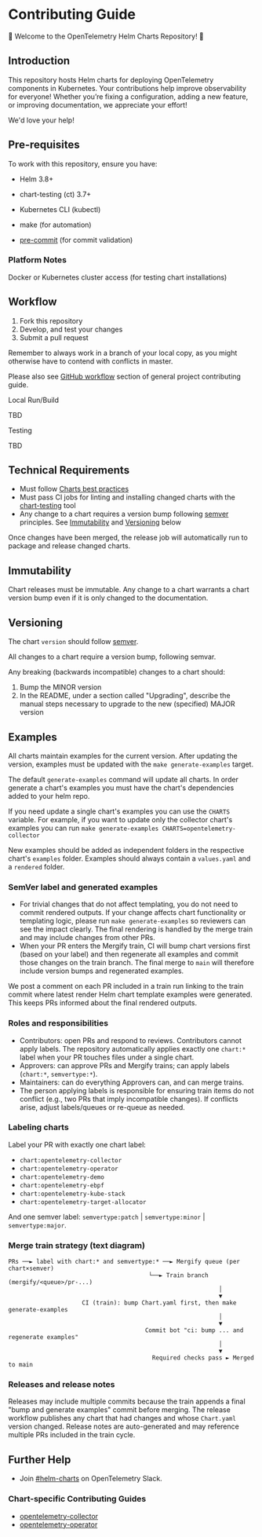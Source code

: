# Contributing Guide

🎉 Welcome to the OpenTelemetry Helm Charts Repository! 🎉

## Introduction

This repository hosts Helm charts for deploying OpenTelemetry components in Kubernetes. Your contributions help improve observability for everyone! Whether you’re fixing a configuration, adding a new feature, or improving documentation, we appreciate your effort!

We'd love your help!

## Pre-requisites

To work with this repository, ensure you have:

- Helm 3.8+

- chart-testing (ct) 3.7+

- Kubernetes CLI (kubectl)

- make (for automation)

- [pre-commit](https://pre-commit.com/) (for commit validation)

### Platform Notes

Docker or Kubernetes cluster access (for testing chart installations)

## Workflow

1. Fork this repository
1. Develop, and test your changes
1. Submit a pull request

Remember to always work in a branch of your local copy, as you might otherwise
have to contend with conflicts in master.

Please also see [GitHub
workflow](https://github.com/open-telemetry/community/blob/main/CONTRIBUTING.md#github-workflow)
section of general project contributing guide.

Local Run/Build

TBD

Testing

TBD

## Technical Requirements

* Must follow [Charts best practices](https://helm.sh/docs/topics/chart_best_practices/)
* Must pass CI jobs for linting and installing changed charts with the
  [chart-testing](https://github.com/helm/chart-testing) tool
* Any change to a chart requires a version bump following
  [semver](https://semver.org/) principles. See [Immutability](#immutability)
  and [Versioning](#versioning) below

Once changes have been merged, the release job will automatically run to package
and release changed charts.

## Immutability

Chart releases must be immutable. Any change to a chart warrants a chart version
bump even if it is only changed to the documentation.

## Versioning

The chart `version` should follow [semver](https://semver.org/).

All changes to a chart require a version bump, following semvar.

Any breaking (backwards incompatible) changes to a chart should:
1. Bump the MINOR version
2. In the README, under a section called "Upgrading", describe the manual steps
   necessary to upgrade to the new (specified) MAJOR version

## Examples

All charts maintain examples for the current version. After updating the version, examples must be updated with the `make generate-examples` target.

The default `generate-examples` command will update all charts.  In order generate a chart's examples you must have the chart's dependencies added to your helm repo.

If you need update a single chart's examples you can use the `CHARTS` variable.  For example, if you want to update only the collector chart's examples you can run `make generate-examples CHARTS=opentelemetry-collector`

New examples should be added as independent folders in the respective chart's `examples` folder.  Examples should always contain a `values.yaml` and a `rendered` folder.

### SemVer label and generated examples

- For trivial changes that do not affect templating, you do not need to commit rendered outputs. If your change affects chart functionality or templating logic, please run `make generate-examples` so reviewers can see the impact clearly. The final rendering is handled by the merge train and may include changes from other PRs.
- When your PR enters the Mergify train, CI will bump chart versions first (based on your label) and then regenerate all examples and commit those changes on the train branch. The final merge to `main` will therefore include version bumps and regenerated examples.

We post a comment on each PR included in a train run linking to the train commit where latest render
Helm chart template examples were generated. This keeps PRs informed about the final rendered outputs.

### Roles and responsibilities

- Contributors: open PRs and respond to reviews. Contributors cannot apply labels. The repository automatically applies exactly one `chart:*` label when your PR touches files under a single chart.
- Approvers: can approve PRs and Mergify trains; can apply labels (`chart:*`, `semvertype:*`).
- Maintainers: can do everything Approvers can, and can merge trains.
- The person applying labels is responsible for ensuring train items do not conflict (e.g., two PRs that imply incompatible changes). If conflicts arise, adjust labels/queues or re-queue as needed.

### Labeling charts

Label your PR with exactly one chart label:

- `chart:opentelemetry-collector`
- `chart:opentelemetry-operator`
- `chart:opentelemetry-demo`
- `chart:opentelemetry-ebpf`
- `chart:opentelemetry-kube-stack`
- `chart:opentelemetry-target-allocator`

And one semver label: `semvertype:patch` | `semvertype:minor` | `semvertype:major`.

### Merge train strategy (text diagram)

```
PRs ──► label with chart:* and semvertype:* ──► Mergify queue (per chart×semver)
                                        └──► Train branch (mergify/<queue>/pr-...)
                                                            │
                                                            ▼
                     CI (train): bump Chart.yaml first, then make generate-examples
                                                            │
                                                            ▼
                                       Commit bot "ci: bump ... and regenerate examples"
                                                            │
                                                            ▼
                                         Required checks pass ► Merged to main
```

### Releases and release notes

Releases may include multiple commits because the train appends a final "bump and generate examples" commit before merging. The release workflow publishes any chart that had changes and whose `Chart.yaml` version changed. Release notes are auto-generated and may reference multiple PRs included in the train cycle.

## Further Help

- Join [#helm-charts](https://cloud-native.slack.com/archives/C03HVLM8LAH) on OpenTelemetry Slack.

### Chart-specific Contributing Guides

- [opentelemetry-collector](./charts/opentelemetry-collector/CONTRIBUTING.md)
- [opentelemetry-operator](./charts/opentelemetry-operator/CONTRIBUTING.md)
